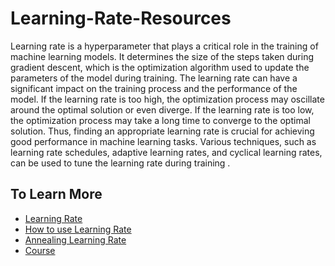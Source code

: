 # Learning-Rate-Resources
Learning rate is a hyperparameter that plays a critical role in the training of machine learning models. It determines the size of the steps taken during gradient descent, which is the optimization algorithm used to update the parameters of the model during training. The learning rate can have a significant impact on the training process and the performance of the model. If the learning rate is too high, the optimization process may oscillate around the optimal solution or even diverge. If the learning rate is too low, the optimization process may take a long time to converge to the optimal solution. Thus, finding an appropriate learning rate is crucial for achieving good performance in machine learning tasks. Various techniques, such as learning rate schedules, adaptive learning rates, and cyclical learning rates, can be used to tune the learning rate during training .
## To Learn More
- [Learning Rate](https://machinelearningmastery.com/learning-rate-for-deep-learning-neural-networks/)
- [How to use Learning Rate](https://youtu.be/G-kz8NIPkP4)
- [Annealing Learning Rate](https://cs231n.github.io/neural-networks-3/#anneal)
- [Course](https://www.coursera.org/learn/deep-neural-network?specialization=deep-learning)
